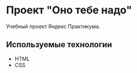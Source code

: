 # Проект "Оно тебе надо"

Учебный проект Яндекс Практикума.

## Используемые технологии
- HTML
- CSS
